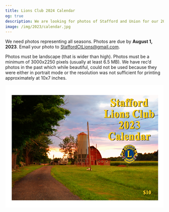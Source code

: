 ```yaml
---
title: Lions Club 2024 Calendar
og: true
description: We are looking for photos of Stafford and Union for our 2024 Stafford Lions Club calendar.
image: /img/2023/calendar.jpg
---
```

We need photos representing all seasons. Photos are due by **August 1, 2023**. Email your photo to [StaffordCtLions@gmail.com](mailto:StaffordCtLions@gmail.com).

Photos must be landscape (that is wider than high). Photos must be a minimum of 3000x2250 pixels (usually at least 6.5 MB). We have rec’d photos in the past which while beautiful, could not be used because they were either in portrait mode or the resolution was not sufficient for printing approximately at 10x7 inches.

<img src="/img/2023/calendar.jpg" class="img-fluid" alt="Child Safety Day"/>
